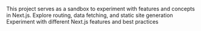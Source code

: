 This project serves as a sandbox to experiment with features and concepts in Next.js.
Explore routing, data fetching, and static site generation
Experiment with different Next.js features and best practices
